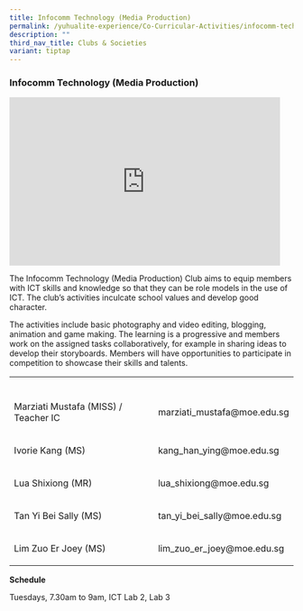 ```yaml
---
title: Infocomm Technology (Media Production)
permalink: /yuhualite-experience/Co-Curricular-Activities/infocomm-technology/
description: ""
third_nav_title: Clubs & Societies
variant: tiptap
---
```

<h3>Infocomm Technology (Media Production)</h3>
<div class="iframe-wrapper">
<iframe height="299" width="480" allowfullscreen="true" frameborder="0" src="https://docs.google.com/presentation/d/e/2PACX-1vSKgIiTuMpQdCbDAaSYX3E6g36JGoMQkr9oRhwojhGAPb03r9unDmKF3EXNno_7F0UsD3NsoBacLl1L/embed?start=true&amp;loop=true&amp;delayms=5000"></iframe>
</div>
<p>The Infocomm Technology (Media Production) Club aims to equip members
with ICT skills and knowledge so that they can be role models in the use
of ICT. The club’s activities inculcate school values and develop good
character.</p>
<p>The activities include basic photography and video editing, blogging,
animation and game making. The learning is a progressive and members work
on the assigned tasks collaboratively, for example in sharing ideas to
develop their storyboards. Members will have opportunities to participate
in competition to showcase their skills and talents.</p>
<table style="minWidth: 50px">
<colgroup>
<col>
<col>
</colgroup>
<tbody>
<tr>
<th rowspan="1" colspan="1">
<p></p>
</th>
<th rowspan="1" colspan="1">
<p></p>
</th>
</tr>
<tr>
<td rowspan="1" colspan="1">
<p>Marziati Mustafa (MISS) / Teacher IC</p>
</td>
<td rowspan="1" colspan="1">
<p>marziati_mustafa@moe.edu.sg</p>
</td>
</tr>
<tr>
<td rowspan="1" colspan="1">
<p>Ivorie Kang (MS)</p>
</td>
<td rowspan="1" colspan="1">
<p>kang_han_ying@moe.edu.sg</p>
</td>
</tr>
<tr>
<td rowspan="1" colspan="1">
<p>Lua Shixiong (MR)</p>
</td>
<td rowspan="1" colspan="1">
<p>lua_shixiong@moe.edu.sg</p>
</td>
</tr>
<tr>
<td rowspan="1" colspan="1">
<p>Tan Yi Bei Sally (MS)</p>
</td>
<td rowspan="1" colspan="1">
<p>tan_yi_bei_sally@moe.edu.sg</p>
</td>
</tr>
<tr>
<td rowspan="1" colspan="1">
<p>Lim Zuo Er Joey (MS)</p>
</td>
<td rowspan="1" colspan="1">
<p>lim_zuo_er_joey@moe.edu.sg</p>
</td>
</tr>
</tbody>
</table>
<p><strong>Schedule</strong>
</p>
<p>Tuesdays, 7.30am to 9am, ICT Lab 2, Lab 3</p>